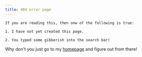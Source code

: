 ```yaml
---
title: 404 error page
---
```


```contacts
If you are reading this, then onw of the following is true:

1. I have not yet created this page.

2. You typed some gibberish into the search bar!

```

Why don't you just go to my [homepage](index.html) and figure out from there!

